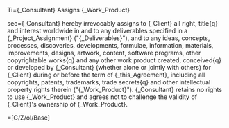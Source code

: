 Ti={_Consultant} Assigns {_Work_Product}

sec={_Consultant} hereby irrevocably assigns to {_Client} all right, title{q} and interest worldwide in and to any deliverables specified in a {_Project_Assignment} ("{_Deliverables}"), and to any ideas, concepts, processes, discoveries, developments, formulae, information, materials, improvements, designs, artwork, content, software programs, other copyrightable works{q} and any other work product created, conceived{q} or developed by {_Consultant} (whether alone or jointly with others) for {_Client} during or before the term of {_this_Agreement}, including all copyrights, patents, trademarks, trade secrets{q} and other intellectual property rights therein ("{_Work_Product}").  {_Consultant} retains no rights to use {_Work_Product} and agrees not to challenge the validity of {_Client}'s ownership of {_Work_Product}.

=[G/Z/ol/Base]
